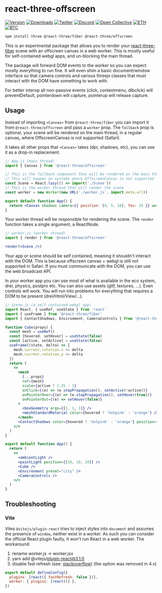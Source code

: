 <h1>react-three-offscreen</h1>

[![Version](https://img.shields.io/npm/v/@react-three/offscreen?style=flat&colorA=000000&colorB=000000)](https://npmjs.com/package/@react-three/offscreen)
[![Downloads](https://img.shields.io/npm/dt/@react-three/offscreen.svg?style=flat&colorA=000000&colorB=000000)](https://npmjs.com/package/@react-three/offscreen)
[![Twitter](https://img.shields.io/twitter/follow/pmndrs?label=%40pmndrs&style=flat&colorA=000000&colorB=000000&logo=twitter&logoColor=000000)](https://twitter.com/pmndrs)
[![Discord](https://img.shields.io/discord/740090768164651008?style=flat&colorA=000000&colorB=000000&label=discord&logo=discord&logoColor=000000)](https://discord.gg/ZZjjNvJ)
[![Open Collective](https://img.shields.io/opencollective/all/react-three-fiber?style=flat&colorA=000000&colorB=000000)](https://opencollective.com/react-three-fiber)
[![ETH](https://img.shields.io/badge/ETH-f5f5f5?style=flat&colorA=000000&colorB=000000)](https://blockchain.com/eth/address/0x6E3f79Ea1d0dcedeb33D3fC6c34d2B1f156F2682)
[![BTC](https://img.shields.io/badge/BTC-f5f5f5?style=flat&colorA=000000&colorB=000000)](https://blockchain.com/btc/address/36fuguTPxGCNnYZSRdgdh6Ea94brCAjMbH)

```bash
npm install three @react-three/fiber @react-three/offscreen
```

This is an experimental package that allows you to render your [react-three-fiber](https://github.com/pmndrs/react-three-fiber) scene with an offscreen canvas in a web worker. This is mostly useful for self-contained webgl apps, and un-blocking the main thread.

The package will forward DOM events to the worker so you can expect mostly everything to run fine. It will even shim a basic document/window interface so that camera controls and various threejs classes that must interact with the DOM have something to work with.

For better interop all non-passive events (click, contextmenu, dlbclick) will preventDefault, pointerdown will capture, pointerup will release capture.

## Usage

Instead of importing `<Canvas>` from `@react-three/fiber` you can import it from `@react-three/offscreen` and pass a `worker` prop. The `fallback` prop is optional, your scene will be rendered on the main thread, in a regular canvas, where OffscreenCanvas is not supported (Safari).

It takes all other props that `<Canvas>` takes (dpr, shadows, etc), you can use it as a drop-in replacement.

```jsx
// App.js (main thread)
import { Canvas } from '@react-three/offscreen'

// This is the fallback component that will be rendered on the main thread
// This will happen on systems where OffscreenCanvas is not supported
const Scene = React.lazy(() => import('./Scene'))
// This is the worker thread that will render the scene
const worker = new Worker(new URL('./worker.js', import.meta.url))

export default function App() {
  return <Canvas shadows camera={{ position: [0, 5, 10], fov: 25 }} worker={worker} fallback={<Scene />} />
}
```

Your worker thread will be responsible for rendering the scene. The `render` function takes a single argument, a ReactNode.

```jsx
// worker.js (worker thread)
import { render } from '@react-three/offscreen'

render(<Scene />)
```

Your app or scene should be self contained, meaning it shouldn't interact with the DOM. This is because offscreen canvas + webgl is still not supported in Safari. If you must communicate with the DOM, you can use the web broadcast API.

In your worker app you can use most of what is available in the eco system, drei, physics, postpro etc. You can also use assets (gltf, textures, ...). Even controls will work. You will run into problems for everything that requires a DOM to be present (drei/Html/View/...).

```jsx
// Scene.js (a self contained webgl app)
import React, { useRef, useState } from 'react'
import { useFrame } from '@react-three/fiber'
import { ContactShadows, Environment, CameraControls } from '@react-three/drei'

function Cube(props) {
  const mesh = useRef()
  const [hovered, setHover] = useState(false)
  const [active, setActive] = useState(false)
  useFrame((state, delta) => {
    mesh.current.rotation.x += delta
    mesh.current.rotation.y += delta
  })
  return (
    <>
      <mesh
        {...props}
        ref={mesh}
        scale={active ? 1.25 : 1}
        onClick={(e) => (e.stopPropagation(), setActive(!active))}
        onPointerOver={(e) => (e.stopPropagation(), setHover(true))}
        onPointerOut={(e) => setHover(false)}
      >
        <boxGeometry args={[1, 1, 1]} />
        <meshStandardMaterial color={hovered ? 'hotpink' : 'orange'} />
      </mesh>
      <ContactShadows color={hovered ? 'hotpink' : 'orange'} position={[0, -1.5, 0]} blur={3} opacity={0.75} />
    </>
  )
}

export default function App() {
  return (
    <>
      <ambientLight />
      <pointLight position={[10, 10, 10]} />
      <Cube />
      <Environment preset="city" />
      <CameraControls />
    </>
  )
}
```

## Troubleshooting

### Vite

Vites `@vitejs/plugin-react` tries to inject styles into `document` and assumes the presence of `window`, neither exist in a worker. As such you can consider the official React plugin faulty, it won't run React in a web worker. The workaround:

1. rename worker.js → worker.jsx
2. yarn add @vitejs/plugin-react@3.1.0
3. disable fast refresh (see: [stackoverflow](https://stackoverflow.com/questions/73815639/how-to-use-jsx-in-a-web-worker-with-vite)) (the option was removed in 4.x)
```jsx
export default defineConfig({
  plugins: [react({ fastRefresh: false })],
  worker: { plugins: [react()] },
})
```
